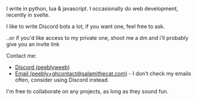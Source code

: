 I write in python, lua & javascript.
I occasionally do web development, recently in svelte.

I like to write Discord bots a lot, if you want one, feel free to ask.

..or if you'd like access to my private one, shoot me a dm and i'll probably give you an invite link

Contact me:
- [Discord (peeblyweeb)](https://discord.com/users/904032786854346795)
- [Email (peebly+ghcontact@salamithecat.com)](mailto:peebly+ghcontact@salamithecat.com) - I don't check my emails often, consider using Discord instead.

I'm free to collaborate on any projects, as long as they sound fun.
